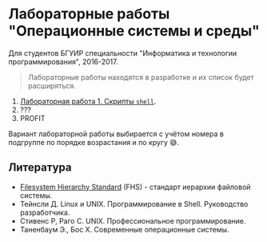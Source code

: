 # Лабораторные работы "Операционные системы и среды"

Для студентов БГУИР специальности "Информатика и технологии программирования", 2016-2017.

> Лабораторные работы находятся в разработке и их список будет расширяться.

1. [Лабораторная работа 1. Скрипты `shell`](lab-1.md).
2. ???
9. PROFIT

Вариант лабораторной работы выбирается с учётом номера в подгруппе по порядке возрастания и по кругу :sweat_smile:.

## Литература

- [Filesystem Hierarchy Standard](https://ru.wikipedia.org/wiki/FHS) (FHS) - стандарт иерархии файловой системы.
- Тейнсли Д. Linux и UNIX. Программирование в Shell. Руководство разработчика.
- Стивенс Р, Раго С. UNIX. Профессиональное программирование.
- Таненбаум Э., Бос Х. Современные операционные системы.
